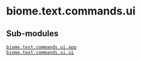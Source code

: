 # biome.text.commands.ui <Badge text="Module"/>
<h2 class="section-title" id="header-submodules">Sub-modules</h2>
<dl>
<dt><code class="name"><a title="biome.text.commands.ui.app" href="app.html">biome.text.commands.ui.app</a></code></dt>
<dd>
<div class="desc"></div>
</dd>
<dt><code class="name"><a title="biome.text.commands.ui.ui" href="ui.html">biome.text.commands.ui.ui</a></code></dt>
<dd>
<div class="desc"></div>
</dd>
</dl>